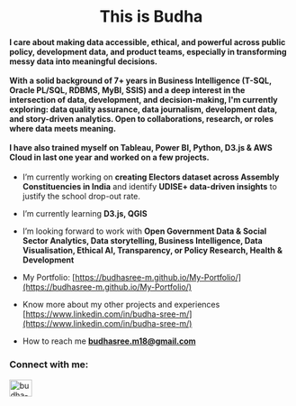 <h1 align="center">This is Budha</h1>
<h4 align="left">I care about making data accessible, ethical, and powerful across public policy, development data, and product teams, especially in transforming messy data into meaningful decisions.
<br><br>
With a solid background of 7+ years in Business Intelligence (T-SQL, Oracle PL/SQL, RDBMS, MyBI, SSIS) and a deep interest in the intersection of data, development, and decision-making, I'm currently exploring: data quality assurance, data journalism, development data, and story-driven analytics. Open to collaborations, research, or roles where data meets meaning.
<br><br>
I have also trained myself on Tableau, Power BI, Python, D3.js & AWS Cloud in last one year and worked on a few projects.</h4>

- I’m currently working on **creating Electors dataset across Assembly Constituencies in India** and identify **UDISE+ data-driven insights** to justify the school drop-out rate. 

- I’m currently learning **D3.js, QGIS**

- I’m looking forward to work with **Open Government Data & Social Sector Analytics, Data storytelling, Business Intelligence, Data Visualisation, Ethical AI, Transparency, or Policy Research, Health & Development**

- My Portfolio: [https://budhasree-m.github.io/My-Portfolio/](https://budhasree-m.github.io/My-Portfolio/)

- Know more about my other projects and experiences [https://www.linkedin.com/in/budha-sree-m/](https://www.linkedin.com/in/budha-sree-m/)

- How to reach me **budhasree.m18@gmail.com**

<h3 align="left">Connect with me:</h3>
<p align="left">
<a href="https://linkedin.com/in/budha-sree-m" target="blank"><img align="center" src="https://raw.githubusercontent.com/rahuldkjain/github-profile-readme-generator/master/src/images/icons/Social/linked-in-alt.svg" alt="budha-sree-m" height="30" width="40" /></a>
</p>
